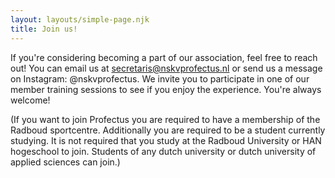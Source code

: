 ```yaml
---
layout: layouts/simple-page.njk
title: Join us!
---
```

If you're considering becoming a part of our association, feel free to reach out! You can email us at secretaris@nskvprofectus.nl or send us a message on Instagram: @nskvprofectus. We invite you to participate in one of our member training sessions to see if you enjoy the experience. You're always welcome!

(If you want to join Profectus you are required to have a membership of the Radboud sportcentre. Additionally you are required to be a student currently studying. It is not required that you study at the Radboud University or HAN hogeschool to join. Students of any dutch university or dutch university of applied sciences can join.) 